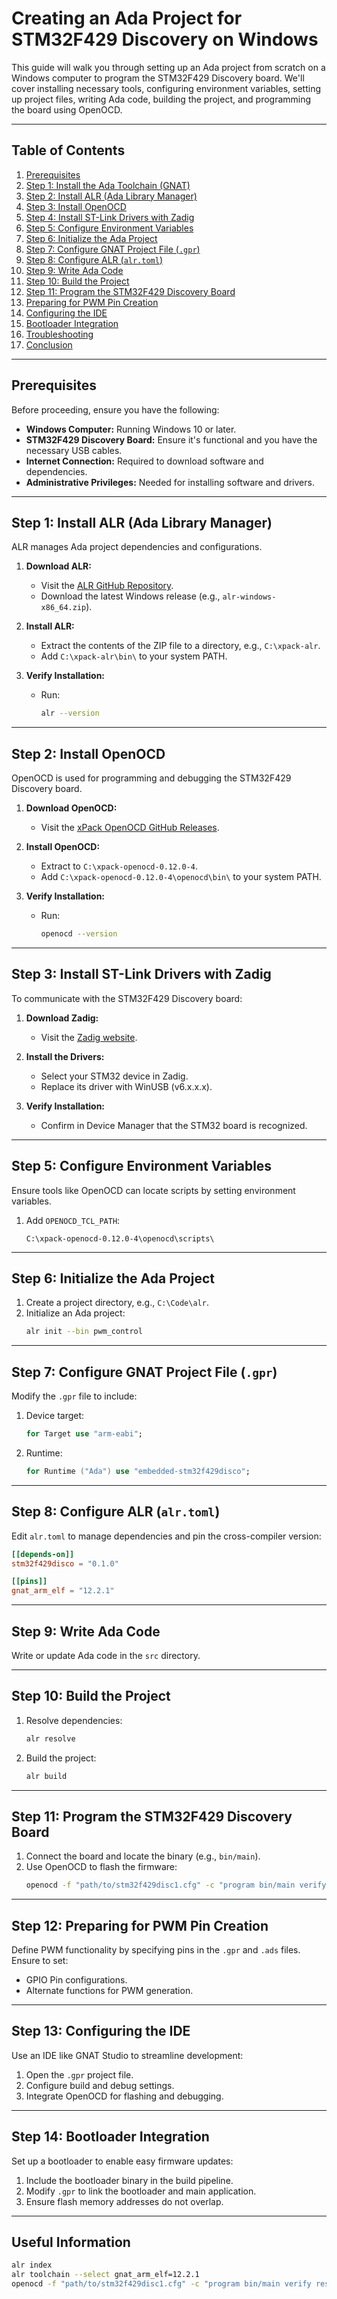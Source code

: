 # Creating an Ada Project for STM32F429 Discovery on Windows

This guide will walk you through setting up an Ada project from scratch on a Windows computer to program the STM32F429 Discovery board. We'll cover installing necessary tools, configuring environment variables, setting up project files, writing Ada code, building the project, and programming the board using OpenOCD.

---

## Table of Contents

1. [Prerequisites](#prerequisites)
2. [Step 1: Install the Ada Toolchain (GNAT)](#step-1-install-the-ada-toolchain-gnat)
3. [Step 2: Install ALR (Ada Library Manager)](#step-2-install-alr-ada-library-manager)
4. [Step 3: Install OpenOCD](#step-3-install-openocd)
5. [Step 4: Install ST-Link Drivers with Zadig](#step-4-install-st-link-drivers-with-zadig)
6. [Step 5: Configure Environment Variables](#step-5-configure-environment-variables)
7. [Step 6: Initialize the Ada Project](#step-6-initialize-the-ada-project)
8. [Step 7: Configure GNAT Project File (`.gpr`)](#step-7-configure-gnat-project-file-gpr)
9. [Step 8: Configure ALR (`alr.toml`)](#step-8-configure-alr-alrtoml)
10. [Step 9: Write Ada Code](#step-9-write-ada-code)
11. [Step 10: Build the Project](#step-10-build-the-project)
12. [Step 11: Program the STM32F429 Discovery Board](#step-11-program-the-stm32f429-discovery-board)
13. [Preparing for PWM Pin Creation](#preparing-for-pwm-pin-creation)
14. [Configuring the IDE](#configuring-the-ide)
15. [Bootloader Integration](#bootloader-integration)
16. [Troubleshooting](#troubleshooting)
17. [Conclusion](#conclusion)

---

## Prerequisites

Before proceeding, ensure you have the following:

- **Windows Computer:** Running Windows 10 or later.
- **STM32F429 Discovery Board:** Ensure it's functional and you have the necessary USB cables.
- **Internet Connection:** Required to download software and dependencies.
- **Administrative Privileges:** Needed for installing software and drivers.

---

## Step 1: Install ALR (Ada Library Manager)

ALR manages Ada project dependencies and configurations.

1. **Download ALR:**
   - Visit the [ALR GitHub Repository](https://gitlab.com/alr/alr).
   - Download the latest Windows release (e.g., `alr-windows-x86_64.zip`).

2. **Install ALR:**
   - Extract the contents of the ZIP file to a directory, e.g., `C:\xpack-alr`.
   - Add `C:\xpack-alr\bin\` to your system PATH.

3. **Verify Installation:**
   - Run:
     ```sh
     alr --version
     ```

---

## Step 2: Install OpenOCD

OpenOCD is used for programming and debugging the STM32F429 Discovery board.

1. **Download OpenOCD:**
   - Visit the [xPack OpenOCD GitHub Releases](https://github.com/xpack-dev-tools/openocd-xpack/releases).

2. **Install OpenOCD:**
   - Extract to `C:\xpack-openocd-0.12.0-4`.
   - Add `C:\xpack-openocd-0.12.0-4\openocd\bin\` to your system PATH.

3. **Verify Installation:**
   - Run:
     ```sh
     openocd --version
     ```

---

## Step 3: Install ST-Link Drivers with Zadig

To communicate with the STM32F429 Discovery board:

1. **Download Zadig:**
   - Visit the [Zadig website](https://zadig.akeo.ie/).

2. **Install the Drivers:**
   - Select your STM32 device in Zadig.
   - Replace its driver with WinUSB (v6.x.x.x).

3. **Verify Installation:**
   - Confirm in Device Manager that the STM32 board is recognized.

---

## Step 5: Configure Environment Variables

Ensure tools like OpenOCD can locate scripts by setting environment variables.

1. Add `OPENOCD_TCL_PATH`:
   ```
   C:\xpack-openocd-0.12.0-4\openocd\scripts\
   ```

---

## Step 6: Initialize the Ada Project

1. Create a project directory, e.g., `C:\Code\alr`.
2. Initialize an Ada project:
   ```sh
   alr init --bin pwm_control
   ```

---

## Step 7: Configure GNAT Project File (`.gpr`)

Modify the `.gpr` file to include:

1. Device target:
   ```ada
   for Target use "arm-eabi";
   ```
2. Runtime:
   ```ada
   for Runtime ("Ada") use "embedded-stm32f429disco";
   ```

---

## Step 8: Configure ALR (`alr.toml`)

Edit `alr.toml` to manage dependencies and pin the cross-compiler version:

```toml
[[depends-on]]
stm32f429disco = "0.1.0"

[[pins]]
gnat_arm_elf = "12.2.1"
```

---

## Step 9: Write Ada Code

Write or update Ada code in the `src` directory.

---

## Step 10: Build the Project

1. Resolve dependencies:
   ```sh
   alr resolve
   ```
2. Build the project:
   ```sh
   alr build
   ```

---

## Step 11: Program the STM32F429 Discovery Board

1. Connect the board and locate the binary (e.g., `bin/main`).
2. Use OpenOCD to flash the firmware:
   ```sh
   openocd -f "path/to/stm32f429disc1.cfg" -c "program bin/main verify reset exit"
   ```

---

## Step 12: Preparing for PWM Pin Creation

Define PWM functionality by specifying pins in the `.gpr` and `.ads` files. Ensure to set:

- GPIO Pin configurations.
- Alternate functions for PWM generation.

---

## Step 13: Configuring the IDE

Use an IDE like GNAT Studio to streamline development:

1. Open the `.gpr` project file.
2. Configure build and debug settings.
3. Integrate OpenOCD for flashing and debugging.

---

## Step 14: Bootloader Integration

Set up a bootloader to enable easy firmware updates:

1. Include the bootloader binary in the build pipeline.
2. Modify `.gpr` to link the bootloader and main application.
3. Ensure flash memory addresses do not overlap.

---

## Useful Information

```bash
alr index
alr toolchain --select gnat_arm_elf=12.2.1
openocd -f "path/to/stm32f429disc1.cfg" -c "program bin/main verify reset exit"
```


